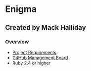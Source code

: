 # Enigma
## Created by Mack Halliday 
### Overview 
- [Project Requirements](https://backend.turing.io/module1/projects/enigma/)
- [GitHub Management Board](https://github.com/MackHalliday/enigma/projects/1)
- Ruby 2.4 or higher
 
